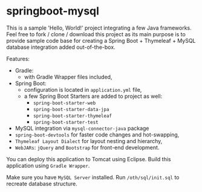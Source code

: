 # springboot-mysql

This is a sample 'Hello, World!' project integrating a few Java frameworks. Feel free to fork / clone / download this project as its main purpose is to provide sample code base for creating a Spring Boot + Thymeleaf + MySQL database integration added out-of-the-box.

Features:

- Gradle:
  - with Gradle Wrapper files included,
- Spring Boot:
  - configuration is located in `application.yml` file,
  - a few Spring Boot Starters are added to project as well:
    - `spring-boot-starter-web`
    - `spring-boot-starter-data-jpa`
    - `spring-boot-starter-thymeleaf`
    - `spring-boot-starter-test`
- MySQL integration via `mysql-connector-java` package
- `spring-boot-devtools` for faster code changes and hot-swapping,
- `Thymeleaf Layout Dialect` for layout nesting and hierarchy,
- `WebJARs`: `jQuery` and `Bootstrap` for front-end development.

You can deploy this application to Tomcat using Eclipse. Build this application using `Gradle Wrapper`.

Make sure you have `MySQL Server` installed. Run `/oth/sql/init.sql` to recreate database structure.